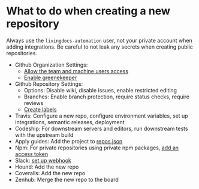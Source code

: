 # What to do when creating a new repository

Always use the `livingdocs-automation` user, not your private account when adding integrations. Be careful to not leak any secrets when creating public repositories.

- Github Organization Settings: 
  - [Allow the team and machine users access](https://github.com/orgs/upfrontIO/teams)
  - [Enable greenekeeper](https://github.com/organizations/upfrontIO/settings/installations/2843)
- Github Repository Settings:
  - Options: Disable wiki, disable issues, enable restricted editing
  - Branches: Enable branch protection, require status checks, require reviews
  - [Create labels](https://github.com/upfrontIO/livingdocs/blob/master/contribution-guidelines/collaboration/create_labels.sh)
- Travis: Configure a new repo, configure environment variables, set up integrations, semantic releases, deployment
- Codeship: For downstream servers and editors, run downstream tests with the upstream build
- Apply guides: Add the project to [repos.json](https://github.com/upfrontIO/apply-guides/blob/master/repos.json)
- Npm: For private repositories using private npm packages, [add an access token](https://github.com/upfrontIO/guides/blob/master/npm/access.md)
- Slack: [set up webhook](https://livingdocs.slack.com/apps/A0F7YS2SX-github)
- Hound: Add the new repo
- Coveralls: Add the new repo
- Zenhub: Merge the new repo to the board
